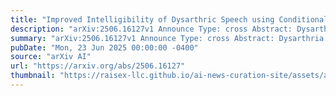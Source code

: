 ```yaml
---
title: "Improved Intelligibility of Dysarthric Speech using Conditional Flow Matching"
description: "arXiv:2506.16127v1 Announce Type: cross Abstract: Dysarthria is a neurological disorder that significantly impairs speech intelligibility, often rendering affected individuals unable to communicate effectively. This necessitates the development of robust dysarthric-to-regular speech conversion techniques. In this work, we investigate the utility and limitations of self-supervised learning (SSL) features and their quantized representations as an alternative to mel-spectrograms for speech generation. Additionally, we explore methods to mitigate speaker variability by generating clean speech in a single-speaker voice using features extracted from WavLM. To this end, we propose a fully non-autoregressive approach that leverages Conditional Flow Matching (CFM) with Diffusion Transformers to learn a direct mapping from dysarthric to clean speech. Our findings highlight the effectiveness of discrete acoustic units in improving intelligibility while achieving faster convergence compared to traditional mel-spectrogram-based approaches."
summary: "arXiv:2506.16127v1 Announce Type: cross Abstract: Dysarthria is a neurological disorder that significantly impairs speech intelligibility, often rendering affected individuals unable to communicate effectively. This necessitates the development of robust dysarthric-to-regular speech conversion techniques. In this work, we investigate the utility and limitations of self-supervised learning (SSL) features and their quantized representations as an alternative to mel-spectrograms for speech generation. Additionally, we explore methods to mitigate speaker variability by generating clean speech in a single-speaker voice using features extracted from WavLM. To this end, we propose a fully non-autoregressive approach that leverages Conditional Flow Matching (CFM) with Diffusion Transformers to learn a direct mapping from dysarthric to clean speech. Our findings highlight the effectiveness of discrete acoustic units in improving intelligibility while achieving faster convergence compared to traditional mel-spectrogram-based approaches."
pubDate: "Mon, 23 Jun 2025 00:00:00 -0400"
source: "arXiv AI"
url: "https://arxiv.org/abs/2506.16127"
thumbnail: "https://raisex-llc.github.io/ai-news-curation-site/assets/arxiv.png"
---
```


